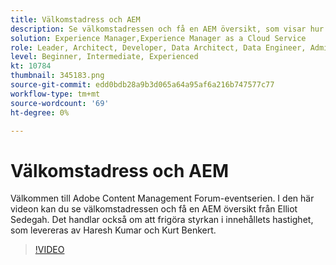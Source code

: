 ```yaml
---
title: Välkomstadress och AEM
description: Se välkomstadressen och få en AEM översikt, som visar hur snabbt innehållet kan frigöras.
solution: Experience Manager,Experience Manager as a Cloud Service
role: Leader, Architect, Developer, Data Architect, Data Engineer, Admin, User
level: Beginner, Intermediate, Experienced
kt: 10784
thumbnail: 345183.png
source-git-commit: edd0bdb28a9b3d065a64a95af6a216b747577c77
workflow-type: tm+mt
source-wordcount: '69'
ht-degree: 0%

---
```



# Välkomstadress och AEM

Välkommen till Adobe Content Management Forum-eventserien. I den här videon kan du se välkomstadressen och få en AEM översikt från Elliot Sedegah. Det handlar också om att frigöra styrkan i innehållets hastighet, som levereras av Haresh Kumar och Kurt Benkert.

>[!VIDEO](https://video.tv.adobe.com/v/345183/?quality=12&learn=on)
